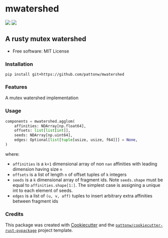 # mwatershed

[![](https://img.shields.io/pypi/pyversions/mwatershed.svg)](https://pypi.python.org/pypi/mwatershed)
[![](https://img.shields.io/badge/code%20style-black-000000.svg)](https://github.com/ambv/black)


## A rusty mutex watershed


* Free software: MIT License

### Installation

`pip install git+https://github.com/pattonw/mwatershed`

### Features

A mutex watershed implementation

### Usage

```python
components = mwatershed.agglom(
    affinities: NDArray[np.float64],
    offsets: list[list[int]],
    seeds: NDArray[np.uint64],
    edges: Optional[list[tuple[usize, usize, f64]]] = None,
)
```
where:
* `affinities` is a `k+1` dimensional array of non `nan` affinities with leading dimension having size `n`
* `offsets` is a list of length `n` of offset tuples of `k` integers
* `seeds` is a `k` dimensional array of fragment ids. Note `seeds.shape` must be equal to `affinities.shape[1:]`. The simplest case is assigning a unique int to each element of seeds.
* `edges` is a list of `(u, v, aff)` tuples to insert arbitrary extra affinities between fragment ids

### Credits

This package was created with [Cookiecutter](https://github.com/audreyr/cookiecutter) and the [`pattonw/cookiecutter-rust-pypackage`](https://github.com/pattonw/cookiecutter-rust-pypackage) project template.




